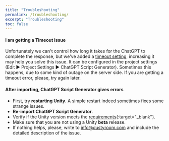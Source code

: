 ```yaml
---
title: "Troubleshooting"
permalink: /troubleshooting/
excerpt: "Troubleshooting"
toc: false
---
```


#### I am getting a **Timeout** issue
Unfortunately we can't control how long it takes for the ChatGPT to complete the response, but we've added a [timeout setting](/getting-started/#timeout), increasing it may help you solve this issue. It can be configured in the project settings (Edit ▶︎ Project Settings ▶︎ ChatGPT Script Generator). Sometimes this happens, due to some kind of outage on the server side. If you are getting a timeout error, please, try again later.

#### After importing, ChatGPT Script Generator gives errors
- First, try **restarting Unity**. A simple restart indeed sometimes fixes some strange issues.
- **Re-import ChatGPT Script Generator**.
- Verify if the Unity version meets the [requirements](https://assetstore.unity.com/packages/tools/ai/chatgpt-script-generator-250892){:target="_blank"}.
- Make sure that you are not using a Unity **beta** release.
- If nothing helps, please, write to info@dustyroom.com and include the detailed description of the issue.

